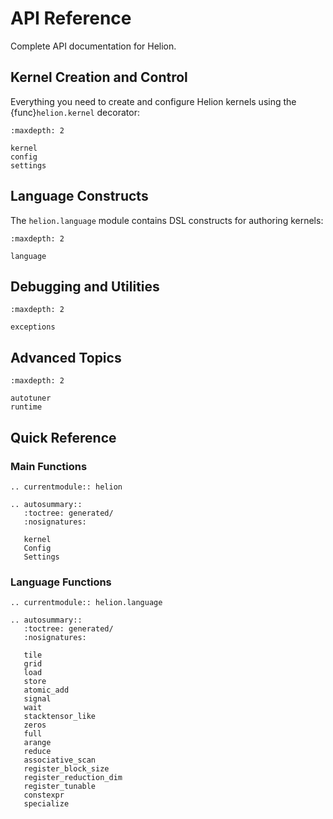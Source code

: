 # API Reference

Complete API documentation for Helion.

## Kernel Creation and Control

Everything you need to create and configure Helion kernels using the {func}`helion.kernel` decorator:

```{toctree}
:maxdepth: 2

kernel
config
settings
```

## Language Constructs

The `helion.language` module contains DSL constructs for authoring kernels:

```{toctree}
:maxdepth: 2

language
```

## Debugging and Utilities

```{toctree}
:maxdepth: 2

exceptions
```

## Advanced Topics

```{toctree}
:maxdepth: 2

autotuner
runtime
```

## Quick Reference

### Main Functions

```{eval-rst}
.. currentmodule:: helion

.. autosummary::
   :toctree: generated/
   :nosignatures:

   kernel
   Config
   Settings
```

### Language Functions

```{eval-rst}
.. currentmodule:: helion.language

.. autosummary::
   :toctree: generated/
   :nosignatures:

   tile
   grid
   load
   store
   atomic_add
   signal
   wait
   stacktensor_like
   zeros
   full
   arange
   reduce
   associative_scan
   register_block_size
   register_reduction_dim
   register_tunable
   constexpr
   specialize
```

